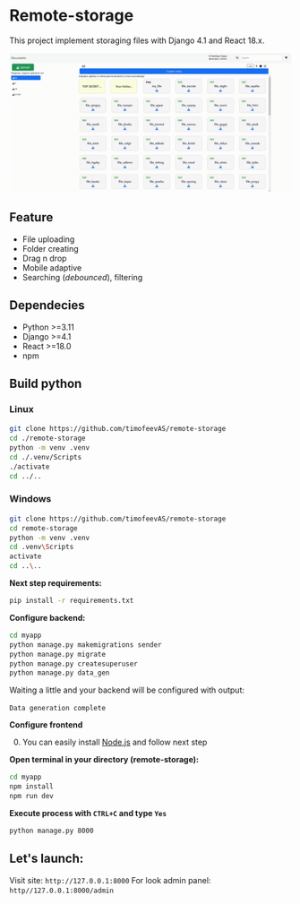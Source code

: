 # Remote-storage
This project implement storaging files with Django 4.1 and React 18.x.

![remotestorage.gif](./remotestorage.gif)

## Feature
* File uploading
* Folder creating
* Drag n drop
* Mobile adaptive
* Searching (*debounced*), filtering

## Dependecies
* Python >=3.11
* Django >=4.1
* React >=18.0
* npm

## Build python

### Linux

```bash
git clone https://github.com/timofeevAS/remote-storage
cd ./remote-storage
python -m venv .venv
cd ./.venv/Scripts
./activate
cd ../..
```

### Windows

```bash
git clone https://github.com/timofeevAS/remote-storage
cd remote-storage
python -m venv .venv
cd .venv\Scripts
activate
cd ..\..
```

**Next step requirements:**

```bash
pip install -r requirements.txt
```

**Configure backend:**
```bash
cd myapp
python manage.py makemigrations sender
python manage.py migrate
python manage.py createsuperuser
python manage.py data_gen
```
Waiting a little and your backend will be configured with output:

`Data generation complete`


**Configure frontend**

0. You can easily install [Node.js](https://nodejs.org) and follow next step

**Open terminal in your directory (remote-storage):**
```bash
cd myapp
npm install
npm run dev
```
**Execute process with `CTRL+C` and type `Yes`**

```bash
python manage.py 8000
```


## Let's launch:
Visit site: `http://127.0.0.1:8000`
For look admin panel: `http//127.0.0.1:8000/admin`